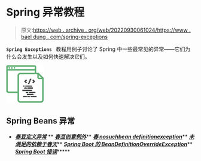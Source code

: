 # Spring 异常教程

> 原文:[https://web . archive . org/web/20220930061024/https://www . bael dung . com/spring-exceptions](https://web.archive.org/web/20220930061024/https://www.baeldung.com/spring-exceptions)

**`Spring Exceptions `** 教程用例子讨论了 Spring 中一些最常见的异常——它们为什么会发生以及如何快速解决它们。

![Spring Beans - icon](img/ccbf4bd9b4314cb0504ba318d83acbcf.png)

## Spring Beans 异常

*   ***[春豆定义异常](/web/20220813062210/https://www.baeldung.com/spring-beandefinitionstoreexception)***
**   ***[春豆创意例外](/web/20220813062210/https://www.baeldung.com/spring-beancreationexception)*****   ***[春 nosuchbean definitionexception](/web/20220813062210/https://www.baeldung.com/spring-nosuchbeandefinitionexception)*****   ***[未满足的依赖于春天](/web/20220813062210/https://www.baeldung.com/spring-unsatisfied-dependency)*****   ***[Spring Boot 的 BeanDefinitionOverrideException](/web/20220813062210/https://www.baeldung.com/spring-boot-bean-definition-override-exception)*****   ***[Spring Boot 错误](/web/20220813062210/https://www.baeldung.com/spring-boot-application-context-exception)********